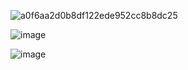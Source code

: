 ![a0f6aa2d0b8df122ede952cc8b8dc25](https://github.com/user-attachments/assets/bd264f1c-af3a-43d6-9b17-f14acc498559)

![image](https://github.com/user-attachments/assets/4d05e53e-6893-4881-b138-9e5c12cd645b)

![image](https://github.com/user-attachments/assets/26e75cc2-b75a-4469-917c-2e678409bc6c)
